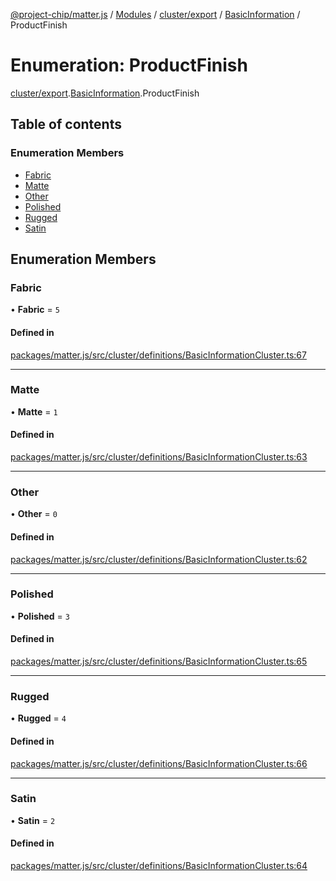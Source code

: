 [@project-chip/matter.js](../README.md) / [Modules](../modules.md) / [cluster/export](../modules/cluster_export.md) / [BasicInformation](../modules/cluster_export.BasicInformation.md) / ProductFinish

# Enumeration: ProductFinish

[cluster/export](../modules/cluster_export.md).[BasicInformation](../modules/cluster_export.BasicInformation.md).ProductFinish

## Table of contents

### Enumeration Members

- [Fabric](cluster_export.BasicInformation.ProductFinish.md#fabric)
- [Matte](cluster_export.BasicInformation.ProductFinish.md#matte)
- [Other](cluster_export.BasicInformation.ProductFinish.md#other)
- [Polished](cluster_export.BasicInformation.ProductFinish.md#polished)
- [Rugged](cluster_export.BasicInformation.ProductFinish.md#rugged)
- [Satin](cluster_export.BasicInformation.ProductFinish.md#satin)

## Enumeration Members

### Fabric

• **Fabric** = ``5``

#### Defined in

[packages/matter.js/src/cluster/definitions/BasicInformationCluster.ts:67](https://github.com/project-chip/matter.js/blob/ac2c2688/packages/matter.js/src/cluster/definitions/BasicInformationCluster.ts#L67)

___

### Matte

• **Matte** = ``1``

#### Defined in

[packages/matter.js/src/cluster/definitions/BasicInformationCluster.ts:63](https://github.com/project-chip/matter.js/blob/ac2c2688/packages/matter.js/src/cluster/definitions/BasicInformationCluster.ts#L63)

___

### Other

• **Other** = ``0``

#### Defined in

[packages/matter.js/src/cluster/definitions/BasicInformationCluster.ts:62](https://github.com/project-chip/matter.js/blob/ac2c2688/packages/matter.js/src/cluster/definitions/BasicInformationCluster.ts#L62)

___

### Polished

• **Polished** = ``3``

#### Defined in

[packages/matter.js/src/cluster/definitions/BasicInformationCluster.ts:65](https://github.com/project-chip/matter.js/blob/ac2c2688/packages/matter.js/src/cluster/definitions/BasicInformationCluster.ts#L65)

___

### Rugged

• **Rugged** = ``4``

#### Defined in

[packages/matter.js/src/cluster/definitions/BasicInformationCluster.ts:66](https://github.com/project-chip/matter.js/blob/ac2c2688/packages/matter.js/src/cluster/definitions/BasicInformationCluster.ts#L66)

___

### Satin

• **Satin** = ``2``

#### Defined in

[packages/matter.js/src/cluster/definitions/BasicInformationCluster.ts:64](https://github.com/project-chip/matter.js/blob/ac2c2688/packages/matter.js/src/cluster/definitions/BasicInformationCluster.ts#L64)
